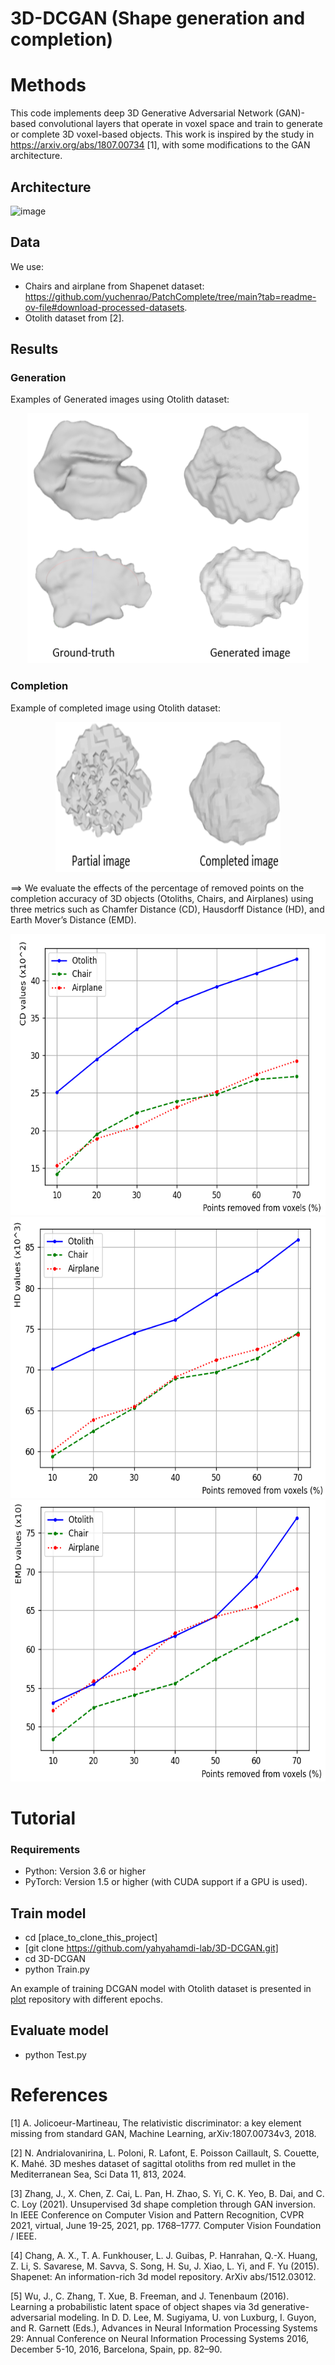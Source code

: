 # 3D-DCGAN (Shape generation and completion)

# Methods
This code implements deep 3D Generative Adversarial Network (GAN)-based convolutional layers that operate in voxel space and train to generate or complete 3D voxel-based objects. This work is inspired by the study in https://arxiv.org/abs/1807.00734 [1], with some modifications to the GAN architecture.
## Architecture

![image](https://github.com/user-attachments/assets/62945467-d054-4d52-b369-1d9c0d79f1c8)

## Data
We use:
- Chairs and airplane from Shapenet dataset: https://github.com/yuchenrao/PatchComplete/tree/main?tab=readme-ov-file#download-processed-datasets.
- Otolith dataset from [2].
## Results

### Generation
Examples of Generated images using Otolith dataset:

<p align="center"><img src="https://github.com/yahyahamdi-lab/3D-DCGAN/blob/main/Generated_images.PNG" width=450 height=400 /> </p>

### Completion

Example of completed image using Otolith dataset:

<p align="center"><img src="https://github.com/yahyahamdi-lab/3D-DCGAN/blob/main/Completed_images.PNG" width=360 height=240 /> </p>

==> We evaluate the effects of the percentage of removed points on the completion accuracy of 3D objects (Otoliths, Chairs, and Airplanes) using three metrics such as Chamfer Distance (CD), Hausdorff Distance (HD), and Earth Mover’s Distance (EMD).

<p align="center">
<img src="https://github.com/yahyahamdi-lab/3D-DCGAN/blob/main/Completion_pourcentage_cd_metric.PNG" width=550 height=450 /> 
<img src="https://github.com/yahyahamdi-lab/3D-DCGAN/blob/main/Completion_pourcentage_hd_metric.PNG" width=550 height=450 />
<img src="https://github.com/yahyahamdi-lab/3D-DCGAN/blob/main/Completion_pourcentage_EMD_metric.PNG" width=550 height=450 />
</p>

# Tutorial

### Requirements
- Python: Version 3.6 or higher
- PyTorch: Version 1.5 or higher (with CUDA support if a GPU is used).
## Train model
- cd [place_to_clone_this_project]
- [git clone https://github.com/yahyahamdi-lab/3D-DCGAN.git]
- cd 3D-DCGAN
- python Train.py
  
An example of training DCGAN model with Otolith dataset is presented in <a href="https://github.com/yahyahamdi-lab/3D-DCGAN/tree/main/plot"> plot</a> repository with different epochs.
## Evaluate model
- python Test.py
  
# References
[1] A. Jolicoeur-Martineau, The relativistic discriminator: a key element missing from standard GAN, Machine Learning, arXiv:1807.00734v3, 2018.

[2] N. Andrialovanirina, L. Poloni, R. Lafont, E. Poisson Caillault, S. Couette, K. Mahé. 3D meshes dataset of sagittal otoliths from red mullet in the Mediterranean Sea, Sci Data
11, 813, 2024.

[3] Zhang, J., X. Chen, Z. Cai, L. Pan, H. Zhao, S. Yi, C. K. Yeo, B. Dai, and C. C. Loy (2021). Unsupervised 3d shape completion through GAN inversion. In IEEE Conference on Computer Vision and Pattern Recognition, CVPR 2021, virtual, June 19-25, 2021, pp. 1768–1777. Computer Vision Foundation / IEEE.

[4] Chang, A. X., T. A. Funkhouser, L. J. Guibas, P. Hanrahan, Q.-X. Huang, Z. Li, S. Savarese, M. Savva, S. Song, H. Su, J. Xiao, L. Yi, and F. Yu (2015). Shapenet: An information-rich 3d model repository. ArXiv abs/1512.03012.

[5] Wu, J., C. Zhang, T. Xue, B. Freeman, and J. Tenenbaum (2016). Learning a probabilistic latent space of object shapes via 3d generative-adversarial modeling. In D. D. Lee, M. Sugiyama,
U. von Luxburg, I. Guyon, and R. Garnett (Eds.), Advances in Neural Information Processing Systems 29: Annual Conference on Neural Information Processing Systems 2016, December 5-10, 2016, Barcelona, Spain, pp. 82–90.


